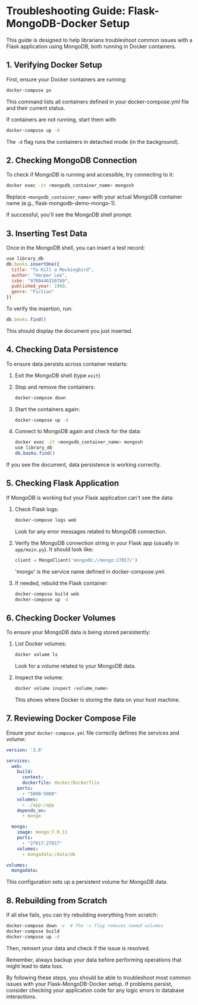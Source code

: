 # Troubleshooting Guide: Flask-MongoDB-Docker Setup

This guide is designed to help librarians troubleshoot common issues with a Flask application using MongoDB, both running in Docker containers.

## 1. Verifying Docker Setup

First, ensure your Docker containers are running:

```bash
docker-compose ps
```

This command lists all containers defined in your docker-compose.yml file and their current status.

If containers are not running, start them with:

```bash
docker-compose up -d
```

The `-d` flag runs the containers in detached mode (in the background).

## 2. Checking MongoDB Connection

To check if MongoDB is running and accessible, try connecting to it:

```bash
docker exec -it <mongodb_container_name> mongosh
```

Replace `<mongodb_container_name>` with your actual MongoDB container name (e.g., flask-mongodb-demo-mongo-1).

If successful, you'll see the MongoDB shell prompt.

## 3. Inserting Test Data

Once in the MongoDB shell, you can insert a test record:

```javascript
use library_db
db.books.insertOne({
  title: "To Kill a Mockingbird",
  author: "Harper Lee",
  isbn: "9780446310789",
  published_year: 1960,
  genre: "Fiction"
})
```

To verify the insertion, run:

```javascript
db.books.find()
```

This should display the document you just inserted.

## 4. Checking Data Persistence

To ensure data persists across container restarts:

1. Exit the MongoDB shell (type `exit`)
2. Stop and remove the containers:

   ```bash
   docker-compose down
   ```

3. Start the containers again:

   ```bash
   docker-compose up -d
   ```

4. Connect to MongoDB again and check for the data:

   ```bash
   docker exec -it <mongodb_container_name> mongosh
   use library_db
   db.books.find()
   ```

If you see the document, data persistence is working correctly.

## 5. Checking Flask Application

If MongoDB is working but your Flask application can't see the data:

1. Check Flask logs:

   ```bash
   docker-compose logs web
   ```

   Look for any error messages related to MongoDB connection.

2. Verify the MongoDB connection string in your Flask app (usually in `app/main.py`). It should look like:

   ```python
   client = MongoClient('mongodb://mongo:27017/')
   ```

   'mongo' is the service name defined in docker-compose.yml.

3. If needed, rebuild the Flask container:

   ```bash
   docker-compose build web
   docker-compose up -d
   ```

## 6. Checking Docker Volumes

To ensure your MongoDB data is being stored persistently:

1. List Docker volumes:

   ```bash
   docker volume ls
   ```

   Look for a volume related to your MongoDB data.

2. Inspect the volume:

   ```bash
   docker volume inspect <volume_name>
   ```

   This shows where Docker is storing the data on your host machine.

## 7. Reviewing Docker Compose File

Ensure your `docker-compose.yml` file correctly defines the services and volume:

```yaml
version: '3.8'

services:
  web:
    build:
      context: .
      dockerfile: docker/Dockerfile
    ports:
      - "5000:5000"
    volumes:
      - ./app:/app
    depends_on:
      - mongo

  mongo:
    image: mongo:7.0.11
    ports:
      - "27017:27017"
    volumes:
      - mongodata:/data/db

volumes:
  mongodata:
```

This configuration sets up a persistent volume for MongoDB data.

## 8. Rebuilding from Scratch

If all else fails, you can try rebuilding everything from scratch:

```bash
docker-compose down -v  # The -v flag removes named volumes
docker-compose build
docker-compose up -d
```

Then, reinsert your data and check if the issue is resolved.

Remember, always backup your data before performing operations that might lead to data loss.

By following these steps, you should be able to troubleshoot most common issues with your Flask-MongoDB-Docker setup. If problems persist, consider checking your application code for any logic errors in database interactions.